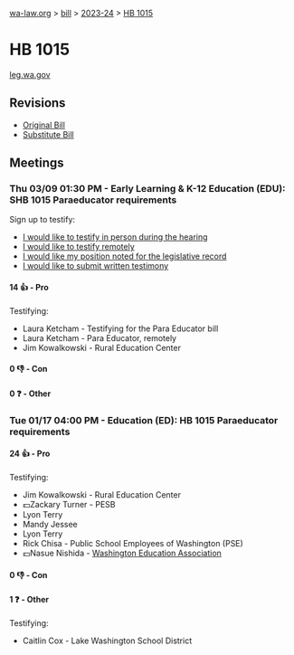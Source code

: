 [wa-law.org](/) > [bill](/bill/) > [2023-24](/bill/2023-24/) > [HB 1015](/bill/2023-24/hb/1015/)

# HB 1015
[leg.wa.gov](https://app.leg.wa.gov/billsummary?BillNumber=1015&Year=2023&Initiative=false)

## Revisions
* [Original Bill](1/)
* [Substitute Bill](S/)

## Meetings
### Thu 03/09 01:30 PM - Early Learning & K-12 Education (EDU): SHB 1015 Paraeducator requirements
Sign up to testify:
* [I would like to testify in person during the hearing](https://app.leg.wa.gov/csi/Testifier/Add?chamber=House&mId=30919&aId=152946&caId=21907&tId=1)
* [I would like to testify remotely](https://app.leg.wa.gov/csi/Testifier/Add?chamber=House&mId=30919&aId=152946&caId=21907&tId=2)
* [I would like my position noted for the legislative record](https://app.leg.wa.gov/csi/Testifier/Add?chamber=House&mId=30919&aId=152946&caId=21907&tId=3)
* [I would like to submit written testimony](https://app.leg.wa.gov/csi/Testifier/Add?chamber=House&mId=30919&aId=152946&caId=21907&tId=4)

#### 14 👍 - Pro
Testifying:
* Laura Ketcham - Testifying for the Para Educator bill
* Laura Ketcham - Para Educator, remotely
* Jim Kowalkowski - Rural Education Center

#### 0 👎 - Con

#### 0 ❓ - Other

### Tue 01/17 04:00 PM - Education (ED): HB 1015 Paraeducator requirements
#### 24 👍 - Pro
Testifying:
* Jim Kowalkowski - Rural Education Center
* 💵Zackary Turner - PESB
* Lyon Terry
* Mandy Jessee
* Lyon Terry
* Rick Chisa - Public School Employees of Washington (PSE)
* 💵Nasue Nishida - [Washington Education Association](/org/washington_education_association/)

#### 0 👎 - Con

#### 1 ❓ - Other
Testifying:
* Caitlin Cox - Lake Washington School District
